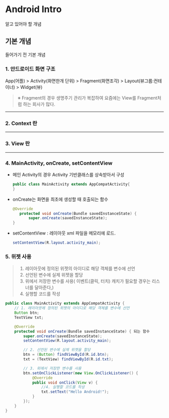 # Android Intro
알고 있어야 할 개념


## 기본 개념
들어가기 전 기본 개념
### 1. __안드로이드 화면 구조__
App(어플) > Activity(화면한개 단위) > Fragment(화면조각) > Layout(뷰그룹:컨테이너) > Widget(뷰)
> ※ Fragment의 경우 생명주기 관리가 복잡하여 요즘에는 View를 Fragment처럼 하는 회사가 많다.

---
### 2. __Context 란__

---

### 3. __View 란__

---
### 4. __MainActivity, onCreate, setContentView__
- 메인 Activity의 경우 Activity 기반클래스를 상속받아서 구성

  ```java
  public class MainActivity extends AppCompatActivity{
  }
  ```

- onCreate는 화면을 최초에 생성할 때 호출되는 함수

  ```java
  @Override
     protected void onCreate(Bundle savedInstanceState) {
         super.onCreate(savedInstanceState);
  }
  ```

- setContentView : 레이아웃 xml 파일을 메모리에 로드.

  ```java
  setContentView(R.layout.activity_main);
  ```

### 5. __위젯 사용__
> 1. 레이아웃에 정의된 위젯의 아이디로 해당 객체를 변수에 선언</br>
> 2. 선언된 변수에 실제 위젯을 할당
> 3. 위에서 저장한 변수를 사용( 이벤트(클릭, 터치) 캐치가 필요할 경우는 리스너를 달아준다,)
> 4. 실행할 코드를 작성

```java
public class MainActivity extends AppCompatActivity {
    // 1. 레이아웃에 정의된 위젯의 아이디로 해당 객체를 변수에 선언
    Button btn;
    TextView txt;

    @Override
    protected void onCreate(Bundle savedInstanceState) { 되는 함수
        super.onCreate(savedInstanceState);
        setContentView(R.layout.activity_main);

        // 2. 선언된 변수에 실제 위젯을 할당
        btn = (Button) findViewById(R.id.btn);
        txt = (TextView) findViewById(R.id.txt);

        // 3. 위에서 저장한 변수를 사용
        btn.setOnClickListener(new View.OnClickListener() {
            @Override
            public void onClick(View v) {
                //4. 실행할 코드를 작성
                txt.setText("Hello Android!");
            }
        });
    }
}
```
